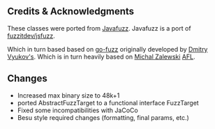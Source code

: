## Credits & Acknowledgments

These classes were ported from [Javafuzz](https://gitlab.com/gitlab-org/security-products/analyzers/fuzzers/javafuzz/).
Javafuzz is a port of [fuzzitdev/jsfuzz](https://gitlab.com/gitlab-org/security-products/analyzers/fuzzers/jsfuzz).

Which in turn based based on [go-fuzz](https://github.com/dvyukov/go-fuzz) originally developed by [Dmitry Vyukov's](https://twitter.com/dvyukov).
Which is in turn heavily based on [Michal Zalewski](https://twitter.com/lcamtuf) [AFL](http://lcamtuf.coredump.cx/afl/).

## Changes

* Increased max binary size to 48k+1
* ported AbstractFuzzTarget to a functional interface FuzzTarget
* Fixed some incompatibilities with JaCoCo
* Besu style required changes (formatting, final params, etc.)